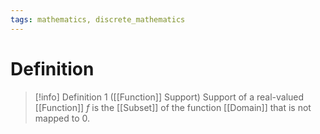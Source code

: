 ```yaml
---
tags: mathematics, discrete_mathematics
---
```


# Definition

> [!info] Definition 1 ([[Function]] Support)
> Support of a real-valued [[Function]] $f$ is the [[Subset]] of the function [[Domain]] that is not mapped to $0$.